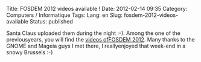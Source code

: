 Title: FOSDEM 2012 videos available !
Date: 2012-02-14 09:35
Category: Computers / Informatique
Tags:
Lang: en
Slug: fosdem-2012-videos-available
Status: published

Santa Claus uploaded them during the night :-). Among the one of the previousyears, you will find the [videos ofFOSDEM 2012](http://video.fosdem.org/2012/). Many thanks to the GNOME and Mageia guys I met there, I reallyenjoyed that week-end in a snowy Brussels :-)

